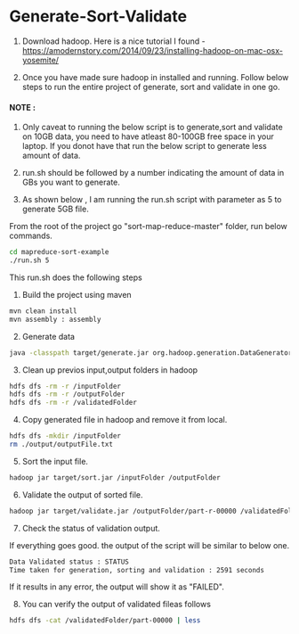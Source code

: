 # Generate-Sort-Validate
1. Download hadoop. Here is a nice tutorial I found - 
https://amodernstory.com/2014/09/23/installing-hadoop-on-mac-osx-yosemite/

2. Once you have made sure hadoop in installed and running. Follow below steps to run the entire project of generate, sort and validate in one go.

#### NOTE : 

1. Only caveat to running the below script is to generate,sort and validate on 10GB data, you need to have atleast 80-100GB free space in your laptop. If you donot have that run the below script to generate less amount of data.

2. run.sh should be followed by a number indicating the amount of data in GBs you want to generate.

3. As shown below , I am running the run.sh script with parameter as 5 to generate 5GB file.


From the root of the project go "sort-map-reduce-master" folder, run below commands.

```bash
cd mapreduce-sort-example
./run.sh 5
```

This run.sh does the following steps

1) Build the project using maven

```bash
mvn clean install
mvn assembly : assembly
```

2) Generate data

```bash
java -classpath target/generate.jar org.hadoop.generation.DataGenerator $1
```

3) Clean up previos input,output folders in hadoop
```bash
hdfs dfs -rm -r /inputFolder
hdfs dfs -rm -r /outputFolder
hdfs dfs -rm -r /validatedFolder
```

4) Copy generated file in hadoop and remove it from local.
```bash
hdfs dfs -mkdir /inputFolder
rm ./output/outputFile.txt
```

5) Sort the input file.
```bash
hadoop jar target/sort.jar /inputFolder /outputFolder
```

6) Validate the output of sorted file.
```bash
hadoop jar target/validate.jar /outputFolder/part-r-00000 /validatedFolder
```

7) Check the status of validation output.

If everything goes good. the output of the script will be similar to below one.
```bash
Data Validated status : STATUS
Time taken for generation, sorting and validation : 2591 seconds
```
If it results in any error, the output will show it as "FAILED".

8) You can verify the output of validated fileas follows

```bash
hdfs dfs -cat /validatedFolder/part-00000 | less
```
